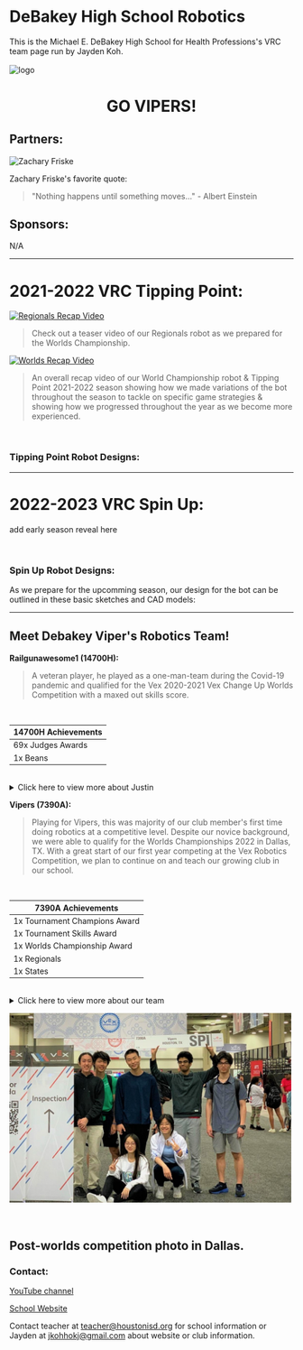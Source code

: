 # **DeBakey High School Robotics**
This is the Michael E. DeBakey High School for Health Professions's VRC team page run by Jayden Koh.

<img align="center" src="assets/images/logo.jpg" alt="logo"/>


<h1 align="center">GO VIPERS!</h1>


## Partners:

![Zachary Friske](https://img.youtube.com/vi/LWeRpSevDQM/0.jpg)

Zachary Friske's favorite quote: 

> "Nothing happens until something moves..." - Albert Einstein

## Sponsors:

N/A

---

# 2021-2022 VRC Tipping Point:

[![Regionals Recap Video](https://img.youtube.com/vi/eypWUHWcoWM/0.jpg)](https://www.youtube.com/watch?v=eypWUHWcoWM "Regionals Recap Video")

> Check out a teaser video of our Regionals robot as we prepared for the Worlds Championship.

[![Worlds Recap Video](https://img.youtube.com/vi/QyE6XxmgVgw/0.jpg)](https://www.youtube.com/watch?v=QyE6XxmgVgw "Worlds Recap Video")

> An overall recap video of our World Championship robot & Tipping Point 2021-2022 season showing how we made variations of the bot throughout the season to tackle on specific game strategies & showing how we progressed throughout the year as we become more experienced. 
  
<br/>
  
### Tipping Point Robot Designs:
  
---
  
# 2022-2023 VRC Spin Up:

add early season reveal here

<br/>

### Spin Up Robot Designs:
  
As we prepare for the upcomming season, our design for the bot can be outlined in these basic sketches and CAD models:
  
---

## Meet Debakey Viper's Robotics Team!
  
**Railgunawesome1 (14700H):**
> A veteran player, he played as a one-man-team during the Covid-19 pandemic and qualified for the Vex 2020-2021 Vex Change Up Worlds Competition with a maxed out skills score.

<br/>

| 14700H Achievements                                               |
| ------------------------------------------------------------------|
| 69x Judges Awards               | 1x Judges Award?                |
| 1x Beans                        | 69x Design Award?               |

<br/>
  
<details id="h1">
<summary>
Click here to view more about Justin
  
</summary>


<kbd> <img src="assets/images/members/justi.JPG" alt="justic" width="500"/> </kbd>
<div id = "hl">  
Justin Hung (Class of 22) (Builder & Programmer)
  
  
</div>

</details>
  
**Vipers (7390A):**
> Playing for Vipers, this was majority of our club member's first time doing robotics at a competitive level. Despite our novice background, we were able to qualify for the Worlds Championships 2022 in Dallas, TX. 
> With a great start of our first year competing at the Vex Robotics Competition, we plan to continue on and teach our growing club in our school.
 
<br/>
 
| 7390A Achievements                                                |
| ------------------------------------------------------------------|
| 1x Tournament Champions Award   | 1x Judges Award?                |
| 1x Tournament Skills Award      | 1x Design Award?                |
| 1x Worlds Championship Award    | idk old senior                  |
| 1x Regionals                    | 2x Participation                |
| 1x States                       | Rank 77 Worlds  :DD             |
 
 <br/>

<details id="hl">
<summary id="hl">Click here to view more about our team</summary>


<kbd> <img src="assets/images/members/rusg.JPG" alt="rusg" width="400"/> </kbd>
<div id = "hl">  
Rusheel Mitakantti (Class of 23) (Builder)
</div>

<br/>
  
<kbd> <img src="assets/images/members/Jose.PNG" alt="Jose" width="400"/> </kbd>
<div id = "hl">  
Josephine Duong (Class of 22) (Builder)
</div>
  
<br/>
  
<kbd> <img src="assets/images/members/crack2.JPG" alt="Crack" width="400"/> </kbd> 
<div id = "hl">  
Jacqueline Duong (Class of 24) (Builder)
</div>
  
<br/>
  
<kbd> <img src="assets/images/members/DavidDing.jpg" alt="David" width="400"/> </kbd> 
<div id = "hl"> 
David Ding (Class of 23) (Builder)
</div>
  
<br/>
  
<kbd> <img src="assets/images/members/Will.JPG" alt="Will" width="400"/> </kbd> 
<div id = "hl"> 
William Yun (Class of 23) (Builder)
</div>

<br/>
  
<kbd> <img src="assets/images/members/mushroomdude2.JPG" alt="Saatvik" width="400"/> </kbd>
<div id = "hl"> 
Saatvik Kumar (Class of 23) (Builder)
</div>

<br/>
  
<kbd> <img src="assets/images/members/Jay.JPG" alt="Jay" width="400"/> </kbd>
<div id = "hl">  
Jayden Koh (Class of 23) (Programmer)
</div>
  
</details>
  
<kbd> <img src="assets/images/members/postworlds.JPG" alt="Group" width="500"/> </kbd>

<br/>

Post-worlds competition photo in Dallas. 
---

### Contact: 

[YouTube channel](https://www.youtube.com/channel/UCPRNu3b24dm8QbPjyHDwf6w "Click to visit 7390A Vipers")

[School Website](https://www.houstonisd.org/debakey "Click to visit Debakey HSHP homepage") 

Contact teacher at <teacher@houstonisd.org> for school information or Jayden at <jkohhokj@gmail.com> about website or club information.

<script src="assets/script.js" type="text/javascript"></script>
